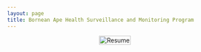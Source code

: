 ```yaml
---
layout: page
title: Bornean Ape Health Surveillance and Monitoring Program 
---
```


<div style="display: flex; justify-content: center; width: 100%; max-width: 1200px; margin: 0 auto;">
    <a href="{{ site.baseurl }}/assets/img/comms/Bornean_Ape_Health_Surveillance_and_Monitoring_Program.pdf" download>
        <img src="{{ site.baseurl }}/assets/img/comms/ape_health_plan.png" alt="Resume" style="width: 100%; max-width: 1000px; height: auto;">
    </a>
</div>

